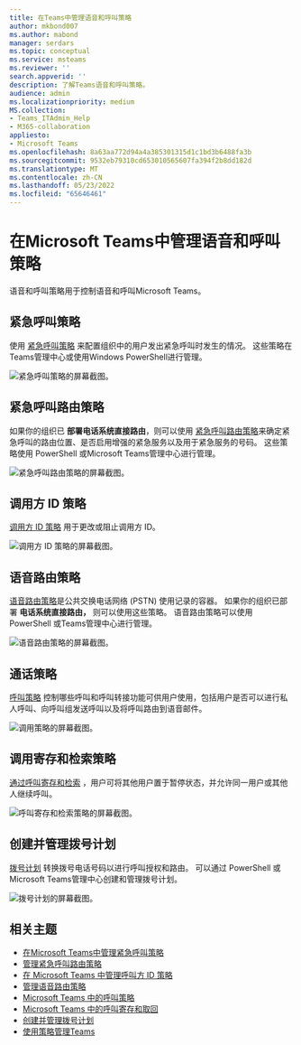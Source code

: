 ```yaml
---
title: 在Teams中管理语音和呼叫策略
author: mkbond007
ms.author: mabond
manager: serdars
ms.topic: conceptual
ms.service: msteams
ms.reviewer: ''
search.appverid: ''
description: 了解Teams语音和呼叫策略。
audience: admin
ms.localizationpriority: medium
MS.collection:
- Teams_ITAdmin_Help
- M365-collaboration
appliesto:
- Microsoft Teams
ms.openlocfilehash: 8a63aa772d94a4a385301315d1c1bd3b6488fa3b
ms.sourcegitcommit: 9532eb79310cd653010565607fa394f2b8dd182d
ms.translationtype: MT
ms.contentlocale: zh-CN
ms.lasthandoff: 05/23/2022
ms.locfileid: "65646461"
---
```

# <a name="manage-voice-and-calling-policies-in-microsoft-teams"></a>在Microsoft Teams中管理语音和呼叫策略

语音和呼叫策略用于控制语音和呼叫Microsoft Teams。

## <a name="emergency-calling-policies"></a>紧急呼叫策略

使用 [紧急呼叫策略](manage-emergency-calling-policies.md) 来配置组织中的用户发出紧急呼叫时发生的情况。 这些策略在Teams管理中心或使用Windows PowerShell进行管理。

![紧急呼叫策略的屏幕截图。](media/emergency-calling-policy2.png)

## <a name="emergency-call-routing-policies"></a>紧急呼叫路由策略

如果你的组织已 **部署电话系统直接路由**，则可以使用 [紧急呼叫路由策略](manage-emergency-call-routing-policies.md)来确定紧急呼叫的路由位置、是否启用增强的紧急服务以及用于紧急服务的号码。 这些策略使用 PowerShell 或Microsoft Teams管理中心进行管理。

![紧急呼叫路由策略的屏幕截图。](media/emergency-call-routing-policy.png)

## <a name="caller-id-policies"></a>调用方 ID 策略

[调用方 ID 策略](caller-id-policies.md) 用于更改或阻止调用方 ID。

![调用方 ID 策略的屏幕截图。](media/caller-id-policy.png)

## <a name="voice-routing-policies"></a>语音路由策略

[语音路由策略](manage-voice-routing-policies.md)是公共交换电话网络 (PSTN) 使用记录的容器。 如果你的组织已部署 **电话系统直接路由，** 则可以使用这些策略。 语音路由策略可以使用 PowerShell 或Teams管理中心进行管理。

![语音路由策略的屏幕截图。](media/voice-routing-policy.png)

## <a name="calling-policies"></a>通话策略

[呼叫策略](teams-calling-policy.md) 控制哪些呼叫和呼叫转接功能可供用户使用，包括用户是否可以进行私人呼叫、向呼叫组发送呼叫以及将呼叫路由到语音邮件。

![调用策略的屏幕截图。](media/calling-policy.png)

## <a name="call-park-and-retrieve-policies"></a>调用寄存和检索策略

[通过呼叫寄存和检索](call-park-and-retrieve.md) ，用户可将其他用户置于暂停状态，并允许同一用户或其他人继续呼叫。

![呼叫寄存和检索策略的屏幕截图。](media/call-park-policy.png)

## <a name="create-and-manage-dial-plans"></a>创建并管理拨号计划

[拨号计划](create-and-manage-dial-plans.md) 转换拨号电话号码以进行呼叫授权和路由。 可以通过 PowerShell 或Microsoft Teams管理中心创建和管理拨号计划。

![拨号计划的屏幕截图。](media/dial-plans.png)

## <a name="related-topics"></a>相关主题

* [在Microsoft Teams中管理紧急呼叫策略](manage-emergency-calling-policies.md)
* [管理紧急呼叫路由策略](manage-emergency-call-routing-policies.md)
* [在 Microsoft Teams 中管理呼叫方 ID 策略](caller-id-policies.md)
* [管理语音路由策略](manage-voice-routing-policies.md)
* [Microsoft Teams 中的呼叫策略](teams-calling-policy.md)
* [Microsoft Teams 中的呼叫寄存和取回](call-park-and-retrieve.md)
* [创建并管理拨号计划](create-and-manage-dial-plans.md)
* [使用策略管理Teams](manage-teams-with-policies.md)
